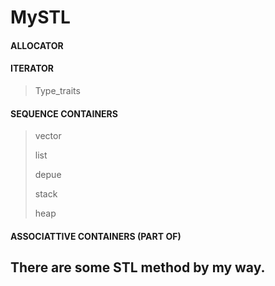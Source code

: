 # MySTL

#### ALLOCATOR
>
>
#### ITERATOR
>Type_traits

#### SEQUENCE CONTAINERS
>vector
>
>list
>
>depue
>
>stack
>
>heap
#### ASSOCIATTIVE CONTAINERS (PART OF)

## There are some STL method by my way. 

